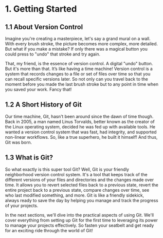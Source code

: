 # 1. Getting Started

## 1.1 About Version Control

Imagine you're creating a masterpiece, let's say a grand mural on a wall. With every brush stroke, the picture becomes more complex, more detailed. But what if you make a mistake? If only there was a magical button you could press to "undo" that stroke and try again.

That, my friend, is the essence of version control. A digital "undo" button. But it's more than that. It’s like having a time machine! Version control is a system that records changes to a file or set of files over time so that you can recall specific versions later. So not only can you travel back to the moment before you made the last brush stroke but to any point in time when you saved your work. Fancy that!

## 1.2 A Short History of Git

Our time machine, Git, hasn't been around since the dawn of time though. Back in 2005, a man named Linus Torvalds, better known as the creator of the Linux operating system, decided he was fed up with available tools. He wanted a version control system that was fast, had integrity, and supported non-linear workflows. So, like a true superhero, he built it himself! And thus, Git was born.

## 1.3 What is Git?

So what exactly is this super tool Git? Well, Git is your friendly neighborhood version control system. It's a tool that keeps track of the different versions of your files and directories and the changes made over time. It allows you to revert selected files back to a previous state, revert the entire project back to a previous state, compare changes over time, see who last modified something, and more. Git is like a friendly sidekick, always ready to save the day by helping you manage and track the progress of your projects.

In the next sections, we'll dive into the practical aspects of using Git. We'll cover everything from setting up Git for the first time to leveraging its power to manage your projects effectively. So fasten your seatbelt and get ready for an exciting ride through the world of Git!
